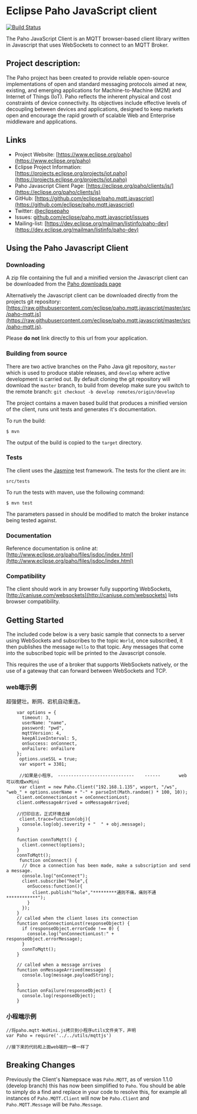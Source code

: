 # Eclipse Paho JavaScript client

[![Build Status](https://travis-ci.org/eclipse/paho.mqtt.javascript.svg?branch=develop)](https://travis-ci.org/eclipse/paho.mqtt.javascript)

The Paho JavaScript Client is an MQTT browser-based client library written in Javascript that uses WebSockets to connect to an MQTT Broker.

## Project description:

The Paho project has been created to provide reliable open-source implementations of open and standard messaging protocols aimed at new, existing, and emerging applications for Machine-to-Machine (M2M) and Internet of Things (IoT).
Paho reflects the inherent physical and cost constraints of device connectivity. Its objectives include effective levels of decoupling between devices and applications, designed to keep markets open and encourage the rapid growth of scalable Web and Enterprise middleware and applications.

## Links

- Project Website: [https://www.eclipse.org/paho](https://www.eclipse.org/paho)
- Eclipse Project Information: [https://projects.eclipse.org/projects/iot.paho](https://projects.eclipse.org/projects/iot.paho)
- Paho Javascript Client Page: [https://eclipse.org/paho/clients/js/](https://eclipse.org/paho/clients/js)
- GitHub: [https://github.com/eclipse/paho.mqtt.javascript](https://github.com/eclipse/paho.mqtt.javascript)
- Twitter: [@eclipsepaho](https://twitter.com/eclipsepaho)
- Issues: [github.com/eclipse/paho.mqtt.javascript/issues](https://github.com/eclipse/paho.mqtt.javascript/issues)
- Mailing-list: [https://dev.eclipse.org/mailman/listinfo/paho-dev](https://dev.eclipse.org/mailman/listinfo/paho-dev)


## Using the Paho Javascript Client


### Downloading

A zip file containing the full and a minified version the Javascript client can be downloaded from the [Paho downloads page](https://projects.eclipse.org/projects/iot.paho/downloads)

Alternatively the Javascript client can be downloaded directly from the projects git repository: [https://raw.githubusercontent.com/eclipse/paho.mqtt.javascript/master/src/paho-mqtt.js](https://raw.githubusercontent.com/eclipse/paho.mqtt.javascript/master/src/paho-mqtt.js).

Please **do not** link directly to this url from your application.

### Building from source

There are two active branches on the Paho Java git repository, ```master``` which is used to produce stable releases, and ```develop``` where active development is carried out. By default cloning the git repository will download the ```master``` branch, to build from develop make sure you switch to the remote branch: ```git checkout -b develop remotes/origin/develop```

The project contains a maven based build that produces a minified version of the client, runs unit tests and generates it's documentation.

To run the build:

```
$ mvn
```

The output of the build is copied to the ```target``` directory.

### Tests

The client uses the [Jasmine](http://jasmine.github.io/) test framework. The tests for the client are in:

```
src/tests
```

To run the tests with maven, use the following command:
```
$ mvn test
```
The parameters passed in should be modified to match the broker instance being tested against.

### Documentation

Reference documentation is online at: [http://www.eclipse.org/paho/files/jsdoc/index.html](http://www.eclipse.org/paho/files/jsdoc/index.html)

### Compatibility

The client should work in any browser fully supporting WebSockets, [http://caniuse.com/websockets](http://caniuse.com/websockets) lists browser compatibility.

## Getting Started

The included code below is a very basic sample that connects to a server using WebSockets and subscribes to the topic ```World```, once subscribed, it then publishes the message ```Hello``` to that topic. Any messages that come into the subscribed topic will be printed to the Javascript console.

This requires the use of a broker that supports WebSockets natively, or the use of a gateway that can forward between WebSockets and TCP.
### web端示例
超强健壮。断网、宕机自动重连。
```JS
    var options = {
      timeout: 3,
      userName: "name",
      password: "pwd",
      mqttVersion: 4,
      keepAliveInterval: 5,
      onSuccess: onConnect,
      onFailure: onFailure
    };
     options.useSSL = true;
     var wsport = 3301;
     
     //如果是小程序， -----------------------------    ------       web 可以改成wxMini
     var client = new Paho.Client("192.168.1.135", wsport, "/ws", "web_" + options.userName + "-" + parseInt(Math.random() * 100, 10));
    client.onConnectionLost = onConnectionLost;
    client.onMessageArrived = onMessageArrived;
    
    //打印日志，正式环境去掉
     client.trace=function(obj){
      console.log(obj.severity + "  " + obj.message);
    }

    function connToMqtt() {
      client.connect(options);
    }
    connToMqtt();
     function onConnect() {
      // Once a connection has been made, make a subscription and send a message.
      console.log("onConnect");
      client.subscribe("hole",{
        onSuccess:function(){
          client.publish("hole","*********通则不痛，痛则不通************");
        }
      });
    }
    // called when the client loses its connection
    function onConnectionLost(responseObject) {
      if (responseObject.errorCode !== 0) {
        console.log("onConnectionLost:" + responseObject.errorMessage);
      }
      connToMqtt();
    }

    // called when a message arrives
    function onMessageArrived(message) {
      console.log(message.payloadString);
      
    }
    function onFailure(responseObject) {
      console.log(responseObject);
    }
```
### 小程端示例
```
//将paho.mqtt-WxMini.js拷贝到小程序utils文件夹下，声明
var Paho = require('../../utils/mqttjs')

//接下来的代码和上面web端的一模一样了
```
## Breaking Changes

Previously the Client's Namepsace was `Paho.MQTT`, as of version 1.1.0 (develop branch) this has now been simplified to `Paho`.
You should be able to simply do a find and replace in your code to resolve this, for example all instances of `Paho.MQTT.Client` will now be `Paho.Client` and `Paho.MQTT.Message` will be `Paho.Message`.
